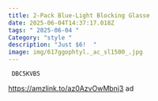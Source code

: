 ```yaml
---
title: 2-Pack Blue-Light Blocking Glasse
date: 2025-06-04T14:37:17.018Z
tags: " 2025-06-04 "
Category: "style "
description: "Just $6!  "
image: img/617ggophtyl._ac_sl1500_.jpg
---
```

<pre><code class="language-js" data-prismjs-copy="DBC5KVB5 "> DBC5KVB5 </code></pre> 

https://amzlink.to/az0AzvOwMbnj3  ad